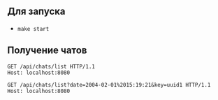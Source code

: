 ## Для запуска 
* ``make start``


## Получение чатов
````http request
GET /api/chats/list HTTP/1.1
Host: localhost:8080
````
````http request
GET /api/chats/list?date=2004-02-01%2015:19:21&key=uuid1 HTTP/1.1
Host: localhost:8080
````